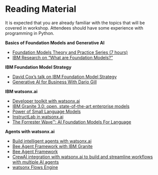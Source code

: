# Reading Material
It is expected that you are already familiar with the topics that will be covered in workshop. Attendees should have some experience with programming in Python.

**Basics of Foundation Models and Generative AI**
- [Foundation Models Theory and Practice Series (7 hours)](https://ec.yourlearning.ibm.com/w3/series/10310681)
- [IBM Research on “What are Foundation Models?”](https://research.ibm.com/blog/what-are-foundation-models)

**IBM Foundation Model Strategy**
- [David Cox’s talk on IBM Foundation Model Strategy](https://ec.yourlearning.ibm.com/w3/playback/10341469)
- [Generative AI for Business With Dario Gill](https://yourlearning.ibm.com/activity/BLUETUBE-115092)

**IBM watsonx.ai**
- [Developer toolkit with watsonx.ai](https://www.ibm.com/watsonx/developer/)
- [IBM Granite 3.0: open, state-of-the-art enterprise models](https://www.ibm.com/new/ibm-granite-3-0-open-state-of-the-art-enterprise-models)
- [Power of Small Language Models](https://www.ibm.com/think/insights/power-of-small-language-models)
- [InstructLab in watsonx.ai](https://www.ibm.com/new/announcements/from-data-to-decisions-aligning-models-for-enterprise-use-cases-with-instructlab-in-watsonx-ai)
- [The Forrester Wave™: AI Foundation Models For Language](https://reprints2.forrester.com/#/assets/2/73/RES180932/report)

**Agents with watsonx.ai**
- [Build intelligent agents with watsonx.ai](https://www.ibm.com/products/watsonx-ai/ai-agent-development)
- [Bee Agent Framework with IBM Granite](https://www.ibm.com/granite/docs/use-cases/granite-bee/)
- [Bee Agent Framework](https://github.com/i-am-bee/bee-agent-framework)
- [CrewAI integration with watsonx.ai to build and streamline workflows with multiple AI agents](https://www.ibm.com/new/announcements/announcing-new-crewai-integration-with-watsonx-ai-to-build-and-streamline-workflows-with-multiple-ai-agents)
- [watsonx Flows Engine](https://www.ibm.com/products/watsonx-ai/flows-engine)